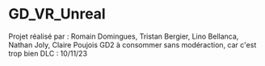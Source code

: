 # GD_VR_Unreal
Projet réalisé par : Romain Domingues, Tristan Bergier, Lino Bellanca, Nathan Joly, Claire Poujois GD2
à consommer sans modéraction, car c'est trop bien
DLC : 10/11/23